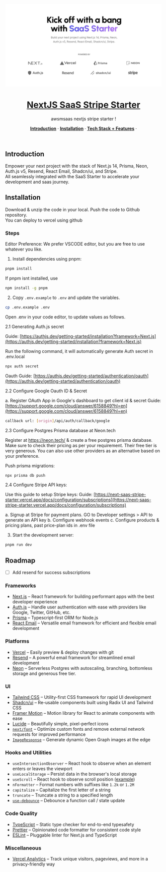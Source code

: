 <a href="https://next-saas-stripe-starter.vercel.app">
  <img alt="SaaS Starter" src="public/_static/og.jpg">
  <h1 align="center">NextJS SaaS Stripe Starter</h1>
</a>

<p align="center">
  awsmsaas nextjs stripe starter !
</p>

<p align="center">
  <a href="#introduction"><strong>Introduction</strong></a> ·
  <a href="#installation"><strong>Installation</strong></a> ·
  <a href="#tech-stack--features"><strong>Tech Stack + Features</strong></a> ·
</p>
<br/>

## Introduction

Empower your next project with the stack of Next.js 14, Prisma, Neon, Auth.js v5, Resend, React Email, Shadcn/ui, and Stripe.
<br/>
All seamlessly integrated with the SaaS Starter to accelerate your development and saas journey.

## Installation

Download & unzip the code in your local.
Push the code to Github repository.  
You can deploy to vercel using github

### Steps

Editor Preference: We prefer VSCODE editor, but you are free to use whatever you like. 

1. Install dependencies using pnpm:


```sh
pnpm install
```

If pnpm isnt installed, use
```sh
npm install -g pnpm
```

2. Copy `.env.example` to `.env` and update the variables.

```sh
cp .env.example .env
```

Open .env in your code editor, to update values as follows.

2.1  Generating Auth.js secret

Guide: [https://authjs.dev/getting-started/installation?framework=Next.js](https://authjs.dev/getting-started/installation?framework=Next.js)

Run the following command, it will automatically generate Auth secret in .env.local

```sh
npx auth secret
```

Oauth Guide: [https://authjs.dev/getting-started/authentication/oauth](https://authjs.dev/getting-started/authentication/oauth)


2.2 Configure Google Oauth ID & Secret

a. Register OAuth App in Google's dashboard to get client id & secret
Guide: [https://support.google.com/cloud/answer/6158849?hl=en](https://support.google.com/cloud/answer/6158849?hl=en)

```sh
callback url: [origin]/api/auth/callback/google
```

2.3 Configure Postgres Prisma database at Neon.tech

Register at https://neon.tech/ & create a free postgres prisma database. 
Make sure to check their pricing as per your requirement. Their free tier is very generous. 
You can also use other providers as an alternative based on your preference.

Push prisma migrations: 

```sh
npx prisma db push
```


2.4 Configure Stripe API keys: 

Use this guide to setup Stripe keys: 
Guide: [https://next-saas-stripe-starter.vercel.app/docs/configuration/subscriptions](https://next-saas-stripe-starter.vercel.app/docs/configuration/subscriptions)


a. Signup at Stripe for payment plans. GO to Developer settings > API
to generate an API key 
b. Comfigure webhook events 
c. Configure products & pricing plans, past price-plan ids in .env file 

3. Start the development server:

```sh
pnpm run dev 
```

## Roadmap 
- [ ] Add resend for success subscriptions 

### Frameworks 

- [Next.js](https://nextjs.org/) – React framework for building performant apps with the best developer experience
- [Auth.js](https://authjs.dev/) – Handle user authentication with ease with providers like Google, Twitter, GitHub, etc.
- [Prisma](https://www.prisma.io/) – Typescript-first ORM for Node.js
- [React Email](https://react.email/) – Versatile email framework for efficient and flexible email development

### Platforms

- [Vercel](https://vercel.com/) – Easily preview & deploy changes with git
- [Resend](https://resend.com/) – A powerful email framework for streamlined email development
- [Neon](https://neon.tech/) – Serverless Postgres with autoscaling, branching, bottomless storage and generous free tier.

### UI

- [Tailwind CSS](https://tailwindcss.com/) – Utility-first CSS framework for rapid UI development
- [Shadcn/ui](https://ui.shadcn.com/) – Re-usable components built using Radix UI and Tailwind CSS
- [Framer Motion](https://framer.com/motion) – Motion library for React to animate components with ease
- [Lucide](https://lucide.dev/) – Beautifully simple, pixel-perfect icons
- [`next/font`](https://nextjs.org/docs/basic-features/font-optimization) – Optimize custom fonts and remove external network requests for improved performance
- [`ImageResponse`](https://nextjs.org/docs/app/api-reference/functions/image-response) – Generate dynamic Open Graph images at the edge

### Hooks and Utilities

- `useIntersectionObserver` – React hook to observe when an element enters or leaves the viewport
- `useLocalStorage` – Persist data in the browser's local storage
- `useScroll` – React hook to observe scroll position ([example](https://github.com/dhirajbajaj/precedent/blob/main/components/layout/navbar.tsx#L12))
- `nFormatter` – Format numbers with suffixes like `1.2k` or `1.2M`
- `capitalize` – Capitalize the first letter of a string
- `truncate` – Truncate a string to a specified length
- [`use-debounce`](https://www.npmjs.com/package/use-debounce) – Debounce a function call / state update

### Code Quality

- [TypeScript](https://www.typescriptlang.org/) – Static type checker for end-to-end typesafety
- [Prettier](https://prettier.io/) – Opinionated code formatter for consistent code style
- [ESLint](https://eslint.org/) – Pluggable linter for Next.js and TypeScript

### Miscellaneous

- [Vercel Analytics](https://vercel.com/analytics) – Track unique visitors, pageviews, and more in a privacy-friendly way